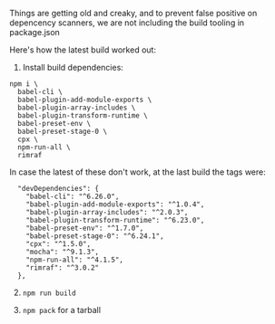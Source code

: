 Things are getting old and creaky, and to prevent false positive on depencency scanners, we are not including the build tooling in package.json

Here's how the latest build worked out:

1. Install build dependencies:

```
npm i \
  babel-cli \
  babel-plugin-add-module-exports \
  babel-plugin-array-includes \
  babel-plugin-transform-runtime \
  babel-preset-env \
  babel-preset-stage-0 \
  cpx \
  npm-run-all \
  rimraf
```

In case the latest of these don't work, at the last build the tags were:

```
  "devDependencies": {
    "babel-cli": "^6.26.0",
    "babel-plugin-add-module-exports": "^1.0.4",
    "babel-plugin-array-includes": "^2.0.3",
    "babel-plugin-transform-runtime": "^6.23.0",
    "babel-preset-env": "^1.7.0",
    "babel-preset-stage-0": "^6.24.1",
    "cpx": "^1.5.0",
    "mocha": "^9.1.3",
    "npm-run-all": "^4.1.5",
    "rimraf": "^3.0.2"
  },
```

2. `npm run build`

3. `npm pack` for a tarball

